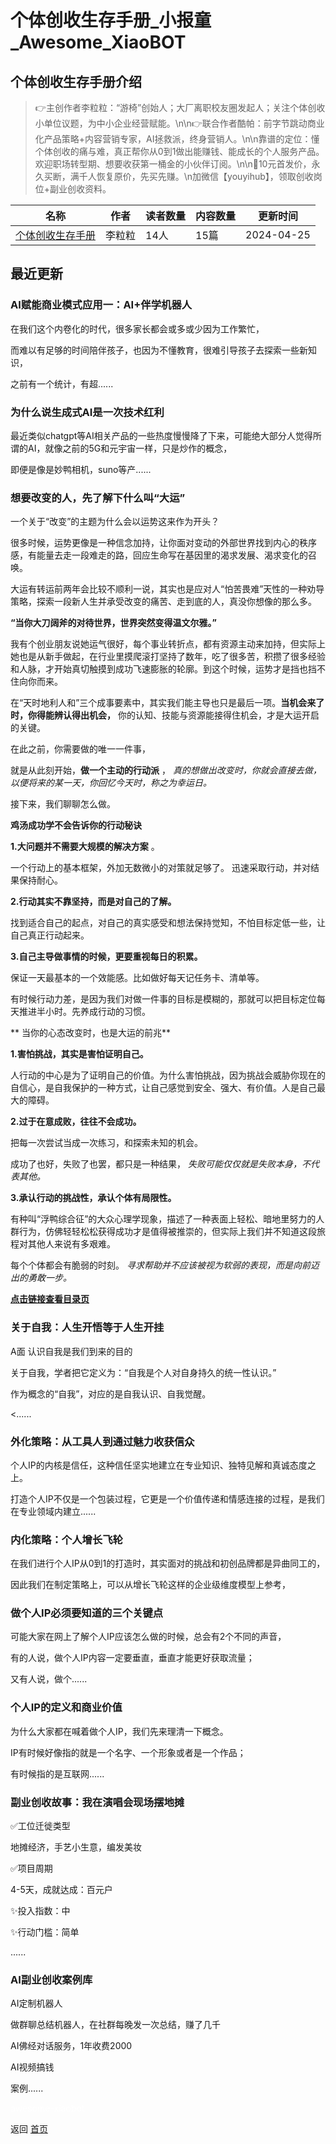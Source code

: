 # 个体创收生存手册_小报童_Awesome_XiaoBOT

## 个体创收生存手册介绍
> 👉主创作者李粒粒：“游椅”创始人；大厂离职校友圈发起人；关注个体创收小单位议题，为中小企业经营赋能。\n\n👉联合作者酷帕：前字节跳动商业化产品策略+内容营销专家，AI拯救派，终身营销人。\n\n靠谱的定位：懂个体创收的痛与难，真正帮你从0到1做出能赚钱、能成长的个人服务产品。欢迎职场转型期、想要收获第一桶金的小伙伴订阅。\n\n📍10元首发价，永久买断，满千人恢复原价，先买先赚。\n加微信【youyihub】，领取创收岗位+副业创收资料。  
  


|名称|作者|读者数量|内容数量|更新时间|
|---|---|---|---|---|
|[个体创收生存手册](https://xiaobot.net/p/youyi?refer=9c3f1c95-a052-465a-9902-f6d75080262a)|李粒粒|14人|15篇|2024-04-25|

## 最近更新
### AI赋能商业模式应用一：AI+伴学机器人

在我们这个内卷化的时代，很多家长都会或多或少因为工作繁忙，

而难以有足够的时间陪伴孩子，也因为不懂教育，很难引导孩子去探索一些新知识，

之前有一个统计，有超......

### 为什么说生成式AI是一次技术红利

最近类似chatgpt等AI相关产品的一些热度慢慢降了下来，可能绝大部分人觉得所谓的AI，就像之前的5G和元宇宙一样，只是炒作的概念，

即便是像是妙鸭相机，suno等产......

### 想要改变的人，先了解下什么叫“大运”

一个关于“改变”的主题为什么会以运势这来作为开头？



很多时候，运势更像是一种信念加持，让你面对变动的外部世界找到内心的秩序感，有能量去走一段难走的路，回应生命写在基因里的渴求发展、渴求变化的召唤。



大运有转运前两年会比较不顺利一说，其实也是应对人“怕苦畏难”天性的一种劝导策略，探索一段新人生并承受改变的痛苦、走到底的人，真没你想像的那么多。



**“当你大刀阔斧的对待世界，世界突然变得温文尔雅。”**



我有个创业朋友说她运气很好，每个事业转折点，都有资源主动来加持，但实际上她也是从新手做起，在行业里摸爬滚打坚持了数年，吃了很多苦，积攒了很多经验和人脉，才开始真切触摸到成功飞速膨胀的轮廓。到这个时候，运势才是挡也挡不住向你而来。



在“天时地利人和”三个成事要素中，其实我们能主导也只是最后一项。**当机会来了时，你得能辨认得出机会，**
你的认知、技能与资源能接得住机会，才是大运开启的关键。



在此之前，你需要做的唯一一件事，

就是从此刻开始，**做一个主动的行动派** ， _真的想做出改变时，你就会直接去做， 以便将来的某一天，你回忆今天时，称之为幸运日。_



接下来，我们聊聊怎么做。



**鸡汤成功学不会告诉你的行动秘诀**



**1.大问题并不需要大规模的解决方案** 。

一个行动上的基本框架，外加无数微小的对策就足够了。 迅速采取行动，并对结果保持耐心。



**2.行动其实不靠坚持，而是对自己的了解。**

找到适合自己的起点，对自己的真实感受和想法保持觉知，不怕目标定低一些，让自己真正行动起来。



**3.自己主导做事情的时候，更要重视每日的积累。**

保证一天最基本的一个效能感。比如做好每天记任务卡、清单等。

有时候行动力差，是因为我们对做一件事的目标是模糊的，那就可以把目标定位每天推进半小时。先养成行动的习惯。



**  当你的心态改变时，也是大运的前兆**



**1.害怕挑战，其实是害怕证明自己。**

人行动的中心是为了证明自己的价值。为什么害怕挑战，因为挑战会威胁你现在的自信心，是自我保护的一种方式，让自己感觉到安全、强大、有价值。人是自己最大的障碍。

**2.过于在意成败，往往不会成功。**

把每一次尝试当成一次练习，和探索未知的机会。

成功了也好，失败了也罢，都只是一种结果， _失败可能仅仅就是失败本身，不代表其他。_

**3.承认行动的挑战性，承认个体有局限性。**

有种叫“浮鸭综合征”的大众心理学现象，描述了一种表面上轻松、暗地里努力的人群行为，仿佛轻轻松松获得成功才是值得被推崇的，但实际上我们并不知道这段旅程对其他人来说有多艰难。

每个个体都会有脆弱的时刻。 _寻求帮助并不应该被视为软弱的表现，而是向前迈出的勇敢一步。_

[**点击链接查看目录页**](https://xiaobot.net/post/c459de95-807a-4d64-8fe7-86e07d2545dc?refer=3530f0d0-63b0-4603-9f6e-8a0c6115e100)

### 关于自我：人生开悟等于人生开挂

A面 认识自我是我们到来的目的

关于自我，学者把它定义为：“自我是个人对自身持久的统一性认识。”

作为概念的“自我”，对应的是自我认识、自我觉醒。

<......

### 外化策略：从工具人到通过魅力收获信众

个人IP的内核是信任，这种信任坚实地建立在专业知识、独特见解和真诚态度之上。

打造个人IP不仅是一个包装过程，它更是一个价值传递和情感连接的过程，是我们在专业领域内建立......

### 内化策略：个人增长飞轮

在我们进行个人IP从0到1的打造时，其实面对的挑战和初创品牌都是异曲同工的，

因此我们在制定策略上，可以从增长飞轮这样的企业级维度模型上参考，

### 做个人IP必须要知道的三个关键点

可能大家在网上了解个人IP应该怎么做的时候，总会有2个不同的声音，

有的人说，做个人IP内容一定要垂直，垂直才能更好获取流量；

又有人说，做个......

### 个人IP的定义和商业价值

为什么大家都在喊着做个人IP，我们先来理清一下概念。



IP有时候好像指的就是一个名字、一个形象或者是一个作品；

有时候指的是互联网......

### 副业创收故事：我在演唱会现场摆地摊

✅工位迁徙类型

地摊经济，手艺小生意，编发美妆

✅项目周期

4-5天，成就达成：百元户

✨投入指数：中

✨行动门槛：简单

......

### AI副业创收案例库

AI定制机器人

做群聊总结机器人，在社群每晚发一次总结，赚了几千

AI佛经对话服务，1年收费2000



AI视频搞钱

案例......


<a href="https://github.com/Reno9527/awesome-xiaobot" style="color: white; text-decoration: none;">awesome-xiaobot</a>

返回 [首页](../README.md)
